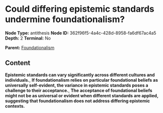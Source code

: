 # Could differing epistemic standards undermine foundationalism?

**Node Type:** antithesis
**Node ID:** 362f96f5-4a4c-428d-8958-fa6df67ac4a5
**Depth:** 2
**Terminal:** No

**Parent:** [Foundationalism](foundationalism.md)

## Content

**Epistemic standards can vary significantly across different cultures and individuals.**, **If foundationalism relies on particular foundational beliefs as universally self-evident, the variance in epistemic standards poses a challenge to their acceptance.**, **The acceptance of foundational beliefs might not be as universal or evident when different standards are applied, suggesting that foundationalism does not address differing epistemic contexts.**
